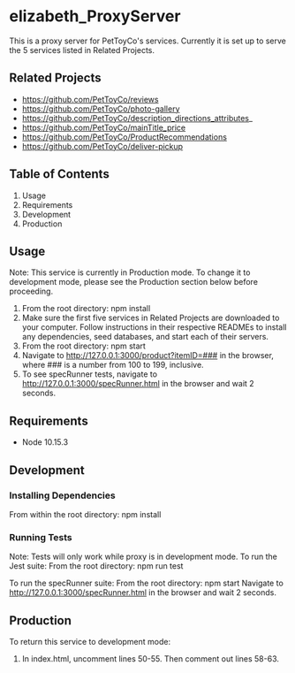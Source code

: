 # elizabeth_ProxyServer
This is a proxy server for PetToyCo's services. Currently it is set up to serve the 5 services listed in Related Projects.

## Related Projects
- https://github.com/PetToyCo/reviews
- https://github.com/PetToyCo/photo-gallery
- https://github.com/PetToyCo/description_directions_attributes_
- https://github.com/PetToyCo/mainTitle_price
- https://github.com/PetToyCo/ProductRecommendations
- https://github.com/PetToyCo/deliver-pickup

## Table of Contents
  1. Usage
  2. Requirements
  3. Development
  4. Production

## Usage
Note: This service is currently in Production mode. To change it to development mode, please see the Production section below before proceeding.
1. From the root directory: npm install
2. Make sure the first five services in Related Projects are downloaded to your computer. Follow instructions in their respective READMEs to install any dependencies, seed databases, and start each of their servers.
3. From the root directory: npm start
4. Navigate to http://127.0.0.1:3000/product?itemID=### in the browser, where ### is a number from 100 to 199, inclusive.
5. To see specRunner tests, navigate to http://127.0.0.1:3000/specRunner.html in the browser and wait 2 seconds.

## Requirements
- Node 10.15.3

## Development

### Installing Dependencies
From within the root directory:
npm install

### Running Tests
Note: Tests will only work while proxy is in development mode.
To run the Jest suite:
From the root directory: npm run test

To run the specRunner suite:
From the root directory: npm start
Navigate to http://127.0.0.1:3000/specRunner.html in the browser and wait 2 seconds.

## Production
To return this service to development mode:
1. In index.html, uncomment lines 50-55. Then comment out lines 58-63.
